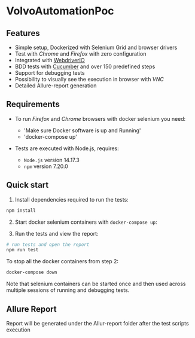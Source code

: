 # VolvoAutomationPoc

## Features

- Simple setup, Dockerized with Selenium Grid and browser drivers
- Test with *Chrome* and *Firefox* with zero configuration
- Integrated with [WebdriverIO](https://webdriver.io/)
- BDD tests with [Cucumber](https://cucumber.io/docs/cucumber/) and over 150 predefined steps
- Support for debugging tests
- Possibility to visually see the execution in browser with *VNC*
- Detailed Allure-report generation

## Requirements

- To run *Firefox* and *Chrome* browsers with docker selenium you need:
    - 'Make sure Docker software is up and Running'
    - 'docker-compose up'

- Tests are executed with Node.js, requires:
    - `Node.js` version 14.17.3
    - `npm` version 7.20.0 

## Quick start

1. Install dependencies required to run the tests:

```sh
npm install
```

2. Start docker selenium containers with `docker-compose up`:


3. Run the tests and view the report:

```sh
# run tests and open the report
npm run test
```

To stop all the docker containers from step 2:

```sh
docker-compose down
```

Note that selenium containers can be started once and then used across multiple sessions of running and debugging tests.

## Allure Report 

Report will be generated under the Allur-report folder after the test scripts execution
